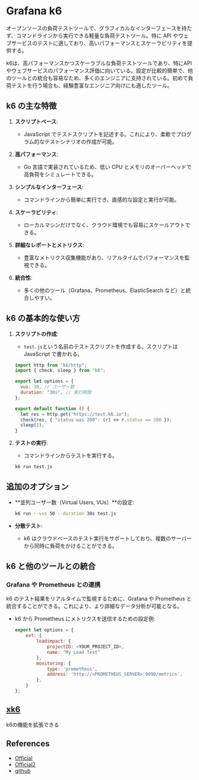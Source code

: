 # Grafana k6

オープンソースの負荷テストツールで、グラフィカルなインターフェースを持たず、コマンドラインから実行できる軽量な負荷テストツール。特に API やウェブサービスのテストに適しており、高いパフォーマンスとスケーラビリティを提供する。

k6は、高パフォーマンスかつスケーラブルな負荷テストツールであり、特にAPIやウェブサービスのパフォーマンス評価に向いている。設定が比較的簡単で、他のツールとの統合も容易なため、多くのエンジニアに支持されている。初めて負荷テストを行う場合も、経験豊富なエンジニア向けにも適したツール。

## k6 の主な特徴

1. **スクリプトベース**:

   - JavaScript でテストスクリプトを記述する。これにより、柔軟でプログラム的なテストシナリオの作成が可能。

2. **高パフォーマンス**:

   - Go 言語で実装されているため、低い CPU とメモリのオーバーヘッドで高負荷をシミュレートできる。

3. **シンプルなインターフェース**:

   - コマンドラインから簡単に実行でき、直感的な設定と実行が可能。

4. **スケーラビリティ**:

   - ローカルマシンだけでなく、クラウド環境でも容易にスケールアウトできる。

5. **詳細なレポートとメトリクス**:

   - 豊富なメトリクス収集機能があり、リアルタイムでパフォーマンスを監視できる。

6. **統合性**:
   - 多くの他のツール（Grafana、Prometheus、ElasticSearch など）と統合しやすい。

## k6 の基本的な使い方

1. **スクリプトの作成**:

   - `test.js`という名前のテストスクリプトを作成する。スクリプトは JavaScript で書かれる。

   ```js
   import http from "k6/http";
   import { check, sleep } from "k6";

   export let options = {
     vus: 10, // ユーザー数
     duration: "30s", // 実行時間
   };

   export default function () {
     let res = http.get("https://test.k6.io");
     check(res, { "status was 200": (r) => r.status == 200 });
     sleep(1);
   }
   ```

2. **テストの実行**:
   - コマンドラインからテストを実行する。

   ```sh
   k6 run test.js
   ```

## 追加のオプション

- **並列ユーザー数（Virtual Users, VUs）**の設定:

  ```sh
  k6 run --vus 50 --duration 30s test.js
  ```

- **分散テスト**:
  - k6 はクラウドベースのテスト実行をサポートしており、複数のサーバーから同時に負荷をかけることができる。

## k6 と他のツールとの統合

### Grafana や Prometheus との連携

k6 のテスト結果をリアルタイムで監視するために、Grafana や Prometheus と統合することができる。これにより、より詳細なデータ分析が可能となる。

- k6 から Prometheus にメトリクスを送信するための設定例:

  ```js
  export let options = {
      ext: {
          loadimpact: {
              projectID: <YOUR_PROJECT_ID>,
              name: "My Load Test"
          },
          monitoring: {
              type: 'prometheus',
              address: 'http://<PROMETHEUS_SERVER>:9090/metrics',
          },
      }
  };
  ```

## [xk6](https://github.com/grafana/xk6)

k6の機能を拡張できる

## References

- [Official](https://k6.io/docs/)
- [Official2](https://grafana.com/docs/k6/latest/)
- [github](https://github.com/grafana/k6)
